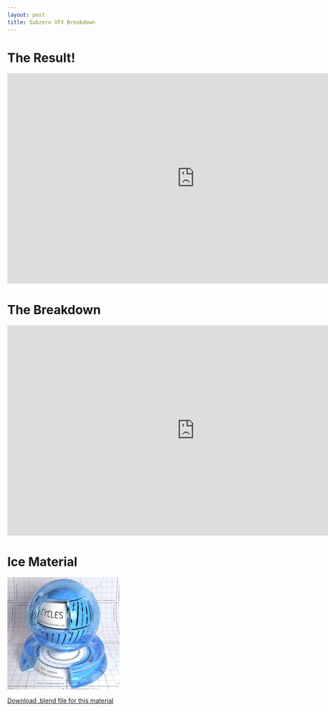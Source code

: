 ```yaml
---
layout: post
title: Subzero VFX Breakdown
---
```


The Result!
===========
<iframe width="853" height="480" src="https://www.youtube.com/embed/lGE3onqObMI" frameborder="0" allowfullscreen></iframe>

The Breakdown
=============
<iframe
  width="853"
  height="480"
  src="https://www.youtube.com/embed/97CC7A__UTU"
  frameborder="0"
  allowfullscreen></iframe>

Ice Material
============
<a href="/img/mat_ice.jpg">
<img alt="material demo" src="/img/mat_ice.jpg" width="256px" height="256px" />
</a>

[Download .blend file for this material](/dl/mat_ice.blend)
